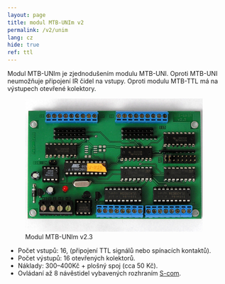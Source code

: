 ```yaml
---
layout: page
title: modul MTB-UNIm v2
permalink: /v2/unim
lang: cz
hide: true
ref: ttl
---
```


Modul MTB-UNIm je zjednodušením modulu MTB-UNI. Oproti MTB-UNI neumožňuje
připojení IR čidel na vstupy. Oproti modulu MTB-TTL má na výstupech otevřené
kolektory.

<figure>
<img src="/assets/img/mtbunim23_foto.jpg" alt="Modul MTB-UNIm v2.3" style="max-width: 400px" />
<figcaption>Modul MTB-UNIm v2.3</figcaption>
</figure>

 * Počet vstupů: 16, (připojení TTL signálů nebo spínacích kontaktů).
 * Počet výstupů: 16 otevřených kolektorů.
 * Náklady: 300–400Kč + plošný spoj (cca 50 Kč).
 * Ovládaní až 8 návěstidel vybavených rozhraním
   [S-com](https://www.mtb-model.com/elektro/s-com.htm).
